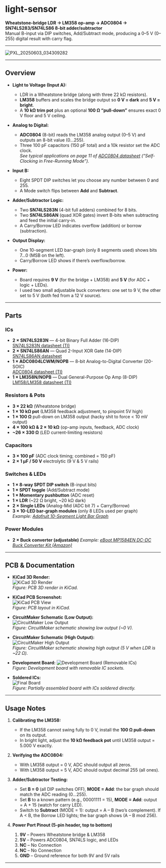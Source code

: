 # light-sensor

**Wheatstone-bridge LDR -> LM358 op-amp -> ADC0804 -> SN74LS283/SN74LS86 8-bit adder/subtractor**  
Manual B-input via DIP switches, Add/Subtract mode, producing a 0–5 V (0–255) digital result with carry flag.

---
![PXL_20250603_034309282](https://github.com/user-attachments/assets/8954b8d3-f28e-432a-94f7-435bc8c79dbe)

---

## Overview

- **Light to Voltage (Input A):**  
  - LDR in a Wheatstone bridge (along with three 22 kΩ resistors).  
  - **LM358** buffers and scales the bridge output so **0 V = dark** and **5 V = bright**.  
  - A **10 kΩ trim pot** plus an optional **100 Ω “pull-down”** ensures exact 0 V floor and 5 V ceiling.  

- **Analog to Digital:**  
  - **ADC0804** (8-bit) reads the LM358 analog output (0–5 V) and outputs an 8-bit value (0…255).  
  - Three 100 pF capacitors (150 pF total) and a 10k resistor set the ADC clock.  
    _See typical applications on page 11 of [ADC0804 datasheet](https://www.ti.com/lit/ds/symlink/adc0804-n.pdf?HQS=dis-dk-null-digikeymode-dsf-pf-null-wwe&ts=1748971369363&ref_url=https%253A%252F%252Fwww.ti.com%252Fgeneral%252Fdocs%252Fsuppproductinfo.tsp%253FdistId%253D10%2526gotoUrl%253Dhttps%253A%252F%252Fwww.ti.com%252Flit%252Fgpn%252Fadc0804-n) (“Self-Clocking in Free-Running Mode”)._  

- **Input B:**  
  - Eight SPDT DIP switches let you choose any number between 0 and 255.  
  - A Mode switch flips between **Add** and **Subtract**.  

- **Adder/Subtractor Logic:**  
  - Two **SN74LS283N** (4-bit full adders) combined for 8 bits.  
  - Two **SN74LS86AN** (quad XOR gates) invert B-bits when subtracting and feed the initial carry-in.  
  - A Carry/Borrow LED indicates overflow (addition) or borrow (subtraction).  

- **Output Display:**  
  - One 10-segment LED bar-graph (only 8 segments used) shows bits 7…0 (MSB on the left).  
  - Carry/Borrow LED shows if there’s overflow/borrow.  

- **Power:**  
  - Board requires **9 V** (for the bridge + LM358) and **5 V** (for ADC + logic + LEDs).  
  - I used two small adjustable buck converters: one set to 9 V, the other set to 5 V (both fed from a 12 V source).  

---

## Parts

### ICs
- **2 × SN74LS283N** — 4-bit Binary Full Adder (16-DIP)  
  [SN74LS283N datasheet (TI)](https://www.ti.com/lit/ds/symlink/sn74ls283.pdf?HQS=dis-dk-null-digikeymode-dsf-pf-null-wwe&ts=1748971357410&ref_url=https%253A%252F%252Fwww.ti.com%252Fgeneral%252Fdocs%252Fsuppproductinfo.tsp%253FdistId%253D10%2526gotoUrl%253Dhttps%253A%252F%252Fwww.ti.com%252Flit%252Fgpn%252Fsn74ls283)  
- **2 × SN74LS86AN** — Quad 2-Input XOR Gate (14-DIP)  
  [SN74LS86AN datasheet](https://mm.digikey.com/Volume0/opasdata/d220001/medias/docus/2380/SN54%2C74%28LS%2CS%2986%28A%29.pdf)  
- **1 × ADC0804LCWM/NOPB** — 8-bit Analog-to-Digital Converter (20-SOIC)  
  [ADC0804 datasheet (TI)](https://www.ti.com/lit/ds/symlink/adc0804-n.pdf?HQS=dis-dk-null-digikeymode-dsf-pf-null-wwe&ts=1748971369363&ref_url=https%253A%252F%252Fwww.ti.com%252Fgeneral%252Fdocs%252Fsuppproductinfo.tsp%253FdistId%253D10%2526gotoUrl%253Dhttps%253A%252F%252Fwww.ti.com%252Flit%252Fgpn%252Fadc0804-n)  
- **1 × LM358N/NOPB** — Dual General-Purpose Op Amp (8-DIP)  
  [LM158/LM358 datasheet (TI)](https://www.ti.com/lit/ds/symlink/lm158-n.pdf?HQS=dis-dk-null-digikeymode-dsf-pf-null-wwe&ts=1748971372414&ref_url=https%253A%252F%252Fwww.ti.com%252Fgeneral%252Fdocs%252Fsuppproductinfo.tsp%253FdistId%253D10%2526gotoUrl%253Dhttps%253A%252F%252Fwww.ti.com%252Flit%252Fgpn%252Flm158-n)

### Resistors & Pots
- **3 × 22 kΩ** (Wheatstone bridge)  
- **1 × 10 kΩ pot** (LM358 feedback adjustment, to pinpoint 5V high)  
- **1 × 100 Ω** pull-down on LM358 output (hacky shit to force < 10 mV output)  
- **4 × 100 kΩ & 2 × 10 kΩ** (op-amp inputs, feedback, ADC clock)  
- **~26 × 330 Ω** (LED current-limiting resistors)

### Capacitors
- **3 × 100 pF** (ADC clock timing; combined = 150 pF)  
- **2 × 1 µF / 50 V** electrolytic (9 V & 5 V rails)

### Switches & LEDs
- **1 × 8-way SPDT DIP switch** (B-input bits)  
- **1 × SPDT toggle** (Add/Subtract mode)  
- **1 × Momentary pushbutton** (ADC reset)  
- **1 × LDR** (~22 Ω bright, ~20 kΩ dark)  
- **2 × Single LEDs** (Analog-Mid (ADC bit 7) + Carry/Borrow)  
- **3 × 10-LED bar-graph modules** (only 8 LEDs used per graph)  
  _Example: [Adafruit 10-Segment Light Bar Graph](https://www.adafruit.com/search?q=10%20Segment%20Light%20Bar%20Graph)_

### Power Modules
- **2 × Buck converter (adjustable)**
  _Example: [eBoot MP1584EN DC-DC Buck Converter Kit (Amazon)](https://www.amazon.com/dp/B07RVG34WR)_  

---

## PCB & Documentation

- **KiCad 3D Render:**  
  ![KiCad 3D Render](https://github.com/user-attachments/assets/5812d331-8268-4aba-a099-03524ee9046b)  
  *Figure: PCB 3D render in KiCad.*

- **KiCad PCB Screenshot:**  
  ![KiCad PCB View](https://github.com/user-attachments/assets/87d3d092-a69e-43b2-a4ed-35de53e7abc1)  
  *Figure: PCB layout in KiCad.*

- **CircuitMaker Schematic (Low Output):**  
  ![CircuitMaker Low Output](https://github.com/user-attachments/assets/82ca30f8-f663-48f8-b2c2-20621bd4e6a9)  
  *Figure: CircuitMaker schematic showing low output (~0 V).*

- **CircuitMaker Schematic (High Output):**  
  ![CircuitMaker High Output](https://github.com/user-attachments/assets/b648398c-ac91-49b3-8f65-481031cb5297)  
  *Figure: CircuitMaker schematic showing high output (5 V when LDR is ~22 Ω).*

- **Development Board:** 
  ![Development Board (Removable ICs)](https://github.com/user-attachments/assets/edcb489d-9dd9-4c5c-89e0-a1d4a312f3ea)  
*Figure: Development board with removable IC sockets.*

- **Soldered ICs:**  
  ![Final Board](https://github.com/user-attachments/assets/53a51b97-8dab-4410-94ed-47d69e763be2)  
  *Figure: Partially assembled board with ICs soldered directly.*

---

## Usage Notes

1. **Calibrating the LM358:**  
   - If the LM358 cannot swing fully to 0 V, install the **100 Ω pull-down** on its output.  
   - In bright light, adjust the **10 kΩ feedback pot** until LM358 output = 5.000 V exactly.  

2. **Verifying the ADC0804:**  
   - With LM358 output = 0 V, ADC should output all zeros.  
   - With LM358 output = 5 V, ADC should output decimal 255 (all ones).  

3. **Adder/Subtractor Testing:**  
   - Set **B = 0** (all DIP switches OFF), **MODE = Add**: the bar graph should match the ADC reading (0…255).  
   - Set **B** to a known pattern (e.g., 00001111 = 15), **MODE = Add**: output = A + 15 (watch for carry LED).  
   - Switch to **Subtract** (MODE = 1): output = A – B (two’s complement). If A < B, the Borrow LED lights; the bar graph shows (A – B mod 256).  

4. **Power Port Pinout (5-pin header, top to bottom)**  
   1. **9V** – Powers Wheatstone bridge & LM358  
   2. **5V** – Powers ADC0804, SN74LS logic, and LEDs  
   3. **NC** – No Connection  
   4. **NC** – No Connection  
   5. **GND** – Ground reference for both 9V and 5V rails  

---
